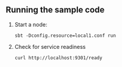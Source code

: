 ## Running the sample code

1. Start a node:

    ```
    sbt -Dconfig.resource=local1.conf run
    ```

2. Check for service readiness

    ```
    curl http://localhost:9301/ready
    ```
